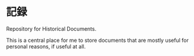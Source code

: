 # 記録

Repository for Historical Documents.

This is a central place for me to store documents that are mostly useful for
personal reasons, if useful at all.
